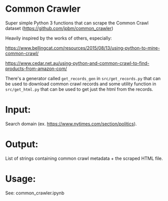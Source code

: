 # Common Crawler

Super simple Python 3 functions that can scrape the Common Crawl dataset (https://github.com/jpbm/common_crawler)

Heavily inspired by the works of others, especially:

https://www.bellingcat.com/resources/2015/08/13/using-python-to-mine-common-crawl/

https://www.cedar.net.au/using-python-and-common-crawl-to-find-products-from-amazon-com/

There's a generator called `get_records_gen` in `src/get_records.py` that can be used to download common crawl records and some utility function in `src/get_html.py` that can be used to get just the html from the records.

# Input:
Search domain (ex. https://www.nytimes.com/section/politics).

# Output:
List of strings containing common crawl metadata + the scraped HTML file.

# Usage:
See: common_crawler.ipynb
